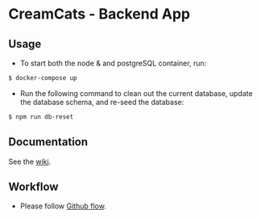 # CreamCats - Backend App

## Usage

* To start both the node & and postgreSQL container, run:

```sh
$ docker-compose up
```

* Run the following command to clean out the current database, update the database schema, and re-seed the database:

```sh
$ npm run db-reset
```

## Documentation

See the [wiki](https://github.com/jayhuynh/be-creamcats/wiki).

## Workflow

* Please follow [Github flow](https://guides.github.com/introduction/flow/).